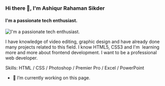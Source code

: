 ### Hi there 👋, I'm Ashiqur Rahaman Sikder
#### I'm a passionate tech enthusiast.
![I'm a passionate tech enthusiast.](https://media-exp1.licdn.com/dms/image/C4D22AQFQUN8PzGmIYw/feedshare-shrink_800/0/1654025127792?e=1657152000&v=beta&t=Sk8TkfzVYbtdGWB6qhMbzQAHmS2rFY47Hjc7cCeSgtY)

I have knowledge of video editing, graphic design and have already done many projects related to this field. I know HTML5, CSS3 and I'm  learning more and more about frontend development. I want to be a professional web developer.

Skills: HTML / CSS / Photoshop / Premier Pro / Excel / PowerPoint

- 🔭 I’m currently working on this page. 




